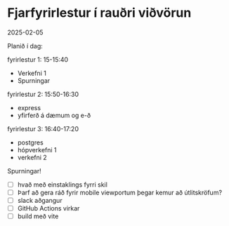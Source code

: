 # Fjarfyrirlestur í rauðri viðvörun

2025-02-05

Planið í dag:

fyrirlestur 1: 15-15:40

- Verkefni 1
- Spurningar

fyrirlestur 2: 15:50-16:30

- express
- yfirferð á dæmum og e-ð

fyrirlestur 3: 16:40-17:20

- postgres
- hópverkefni 1
- verkefni 2

Spurningar!

- [ ] hvað með einstaklings fyrri skil
- [ ] Þarf að gera ráð fyrir mobile viewportum þegar kemur að útlitskröfum?
- [ ] slack aðgangur
- [ ] GitHub Actions virkar
- [ ] build með vite
